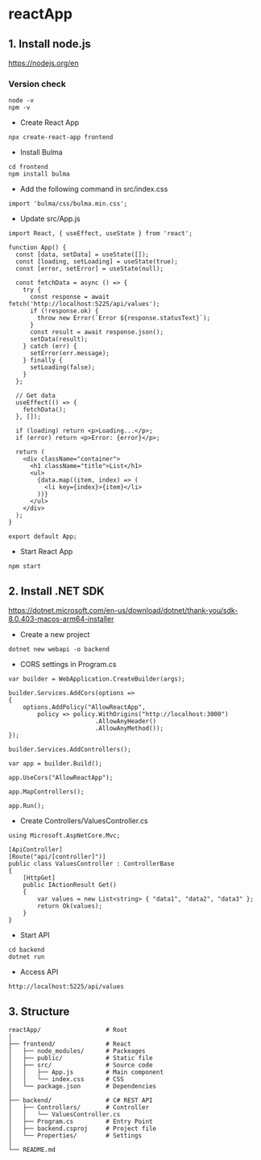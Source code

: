 # reactApp

## 1. Install node.js
https://nodejs.org/en
### Version check
```
node -v
npm -v
```
- Create React App
```
npx create-react-app frontend
```
- Install Bulma
```
cd frontend
npm install bulma
```
- Add the following command in src/index.css
```
import 'bulma/css/bulma.min.css';
```
- Update src/App.js
```
import React, { useEffect, useState } from 'react';

function App() {
  const [data, setData] = useState([]);
  const [loading, setLoading] = useState(true);
  const [error, setError] = useState(null);

  const fetchData = async () => {
    try {
      const response = await fetch('http://localhost:5225/api/values');
      if (!response.ok) {
        throw new Error(`Error ${response.statusText}`);
      }
      const result = await response.json();
      setData(result);
    } catch (err) {
      setError(err.message);
    } finally {
      setLoading(false);
    }
  };

  // Get data
  useEffect(() => {
    fetchData();
  }, []);

  if (loading) return <p>Loading...</p>;
  if (error) return <p>Error: {error}</p>;

  return (
    <div className="container">
      <h1 className="title">List</h1>
      <ul>
        {data.map((item, index) => (
          <li key={index}>{item}</li>
        ))}
      </ul>
    </div>
  );
}

export default App;
```
- Start React App
```
npm start
```
## 2. Install .NET SDK
https://dotnet.microsoft.com/en-us/download/dotnet/thank-you/sdk-8.0.403-macos-arm64-installer
- Create a new project
```
dotnet new webapi -o backend
```
- CORS settings in Program.cs
```
var builder = WebApplication.CreateBuilder(args);

builder.Services.AddCors(options =>
{
    options.AddPolicy("AllowReactApp",
        policy => policy.WithOrigins("http://localhost:3000")
                        .AllowAnyHeader()
                        .AllowAnyMethod());
});

builder.Services.AddControllers();

var app = builder.Build();

app.UseCors("AllowReactApp");

app.MapControllers();

app.Run();
```
- Create Controllers/ValuesController.cs
```
using Microsoft.AspNetCore.Mvc;

[ApiController]
[Route("api/[controller]")]
public class ValuesController : ControllerBase
{
    [HttpGet]
    public IActionResult Get()
    {
        var values = new List<string> { "data1", "data2", "data3" };
        return Ok(values);
    }
}
```
- Start API
```
cd backend
dotnet run
```
- Access API
```
http://localhost:5225/api/values
```

## 3. Structure
```
reactApp/                  # Root
│
├── frontend/              # React
│   ├── node_modules/      # Packeages
│   ├── public/            # Static file
│   ├── src/               # Source code
│   │   ├── App.js         # Main component
│   │   └── index.css      # CSS
│   └── package.json       # Dependencies
│
├── backend/               # C# REST API
│   ├── Controllers/       # Controller
│   │   └── ValuesController.cs
│   ├── Program.cs         # Entry Point
│   ├── backend.csproj     # Project file
│   └── Properties/        # Settings
│
└── README.md              
```
